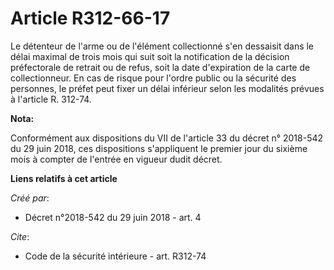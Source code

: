 # Article R312-66-17

Le détenteur de l'arme ou de l'élément collectionné s'en dessaisit dans le délai maximal de trois mois qui suit soit la
notification de la décision préfectorale de retrait ou de refus, soit la date d'expiration de la carte de collectionneur. En
cas de risque pour l'ordre public ou la sécurité des personnes, le préfet peut fixer un délai inférieur selon les modalités
prévues à l'article R. 312-74.

**Nota:**

Conformément aux dispositions du VII de l'article 33 du décret n° 2018-542 du 29 juin 2018, ces dispositions s'appliquent le
premier jour du sixième mois à compter de l'entrée en vigueur dudit décret.

**Liens relatifs à cet article**

_Créé par_:

  - Décret n°2018-542 du 29 juin 2018 - art. 4

_Cite_:

  - Code de la sécurité intérieure - art. R312-74
